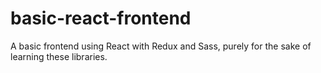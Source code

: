 # basic-react-frontend

A basic frontend using React with Redux and Sass, purely for the sake of learning these libraries.

